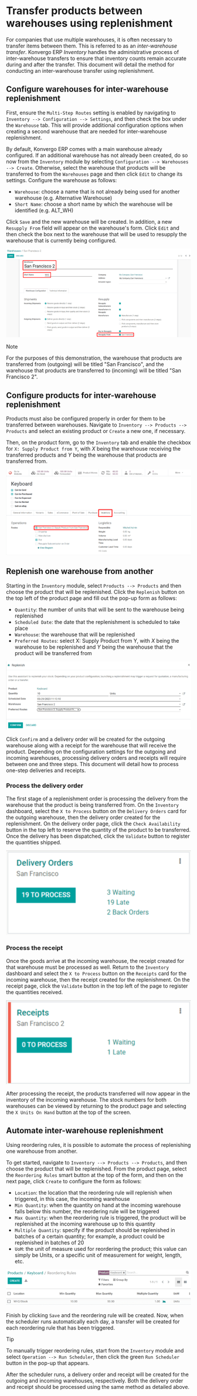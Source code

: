 # Transfer products between warehouses using replenishment

For companies that use multiple warehouses, it is often necessary to
transfer items between them. This is referred to as an *inter-warehouse
transfer*. Konvergo ERP *Inventory* handles the administrative process of
inter-warehouse transfers to ensure that inventory counts remain
accurate during and after the transfer. This document will detail the
method for conducting an inter-warehouse transfer using replenishment.

## Configure warehouses for inter-warehouse replenishment

First, ensure the `Multi-Step Routes` setting is enabled by navigating
to `Inventory --> Configuration --> Settings`, and then check the box
under the `Warehouse` tab. This will provide additional configuration
options when creating a second warehouse that are needed for
inter-warehouse replenishment.

By default, Konvergo ERP comes with a main warehouse already configured. If an
additional warehouse has not already been created, do so now from the
`Inventory` module by selecting
`Configuration --> Warehouses --> Create`. Otherwise, select the
warehouse that products will be transferred to from the `Warehouses`
page and then click `Edit` to change its settings. Configure the
warehouse as follows:

- `Warehouse`: choose a name that is not already being used for another
  warehouse (e.g. <span class="title-ref">Alternative Warehouse</span>)
- `Short Name`: choose a short name by which the warehouse will be
  identified (e.g. <span class="title-ref">ALT_WH</span>)

Click `Save` and the new warehouse will be created. In addition, a new
`Resupply
From` field will appear on the warehouse's form. Click `Edit` and then
check the box next to the warehouse that will be used to resupply the
warehouse that is currently being configured.

<img
src="warehouse_replenishment_transfer/new-warehouse-configuration.png"
class="align-center"
alt="A warehouse settings form configured to allow resupplying between warehouses." />

> [!NOTE]
> For the purposes of this demonstration, the warehouse that products
> are transferred from (outgoing) will be titled "San Francisco", and
> the warehouse that products are transferred to (incoming) will be
> titled "San Francisco 2".

## Configure products for inter-warehouse replenishment

Products must also be configured properly in order for them to be
transferred between warehouses. Navigate to
`Inventory --> Products --> Products` and select an existing product or
`Create` a new one, if necessary.

Then, on the product form, go to the `Inventory` tab and enable the
checkbox for `X: Supply Product from Y`, with *X* being the warehouse
receiving the transferred products and *Y* being the warehouse that
products are transferred from.

<img
src="warehouse_replenishment_transfer/product-transfer-configuration.png"
class="align-center"
alt="Enable the checkbox to resupply one warehouse from another." />

## Replenish one warehouse from another

Starting in the `Inventory` module, select `Products --> Products` and
then choose the product that will be replenished. Click the `Replenish`
button on the top left of the product page and fill out the pop-up form
as follows:

- `Quantity`: the number of units that will be sent to the warehouse
  being replenished
- `Scheduled Date`: the date that the replenishment is scheduled to take
  place
- `Warehouse`: the warehouse that will be replenished
- `Preferred Routes`: select <span class="title-ref">X: Supply Product
  from Y</span>, with *X* being the warehouse to be replenished and *Y*
  being the warehouse that the product will be transferred from

<img
src="warehouse_replenishment_transfer/product-replenishment-form.png"
class="align-center" alt="The form for replenishing a product." />

Click `Confirm` and a delivery order will be created for the outgoing
warehouse along with a receipt for the warehouse that will receive the
product. Depending on the configuration settings for the outgoing and
incoming warehouses, processing delivery orders and receipts will
require between one and three steps. This document will detail how to
process one-step deliveries and receipts.

### Process the delivery order

The first stage of a replenishment order is processing the delivery from
the warehouse that the product is being transferred from. On the
`Inventory` dashboard, select the `X to Process` button on the
`Delivery Orders` card for the outgoing warehouse, then the delivery
order created for the replenishment. On the delivery order page, click
the `Check Availability` button in the top left to reserve the quantity
of the product to be transferred. Once the delivery has been dispatched,
click the `Validate` button to register the quantities shipped.

<img src="warehouse_replenishment_transfer/delivery-orders-card.png"
class="align-center"
alt="The delivery orders card for the outgoing warehouse." />

### Process the receipt

Once the goods arrive at the incoming warehouse, the receipt created for
that warehouse must be processed as well. Return to the `Inventory`
dashboard and select the `X to
Process` button on the `Receipts` card for the incoming warehouse, then
the receipt created for the replenishment. On the receipt page, click
the `Validate` button in the top left of the page to register the
quantities received.

<img src="warehouse_replenishment_transfer/receipts-card.png"
class="align-center"
alt="The delivery orders card for the outgoing warehouse." />

After processing the receipt, the products transferred will now appear
in the inventory of the incoming warehouse. The stock numbers for both
warehouses can be viewed by returning to the product page and selecting
the `X Units On Hand` button at the top of the screen.

## Automate inter-warehouse replenishment

Using reordering rules, it is possible to automate the process of
replenishing one warehouse from another.

To get started, navigate to `Inventory --> Products --> Products`, and
then choose the product that will be replenished. From the product page,
select the `Reordering
Rules` smart button at the top of the form, and then on the next page,
click `Create` to configure the form as follows:

- `Location`: the location that the reordering rule will replenish when
  triggered, in this case, the incoming warehouse
- `Min Quantity`: when the quantity on hand at the incoming warehouse
  falls below this number, the reordering rule will be triggered
- `Max Quantity`: when the reordering rule is triggered, the product
  will be replenished at the incoming warehouse up to this quantity
- `Multiple Quantity`: specify if the product should be replenished in
  batches of a certain quantity; for example, a product could be
  replenished in batches of 20
- `UoM`: the unit of measure used for reordering the product; this value
  can simply be <span class="title-ref">Units</span>, or a specific unit
  of measurement for weight, length, etc.

<img
src="warehouse_replenishment_transfer/reordering-rule-configuration.png"
class="align-center" alt="A fully configured reordering rule." />

Finish by clicking `Save` and the reordering rule will be created. Now,
when the scheduler runs automatically each day, a transfer will be
created for each reordering rule that has been triggered.

> [!TIP]
> To manually trigger reordering rules, start from the `Inventory`
> module and select `Operation --> Run Scheduler`, then click the green
> `Run Scheduler` button in the pop-up that appears.

After the scheduler runs, a delivery order and receipt will be created
for the outgoing and incoming warehouses, respectively. Both the
delivery order and receipt should be processed using the same method as
detailed above.
